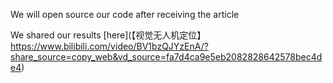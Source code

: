 We will open source our code after receiving the article

We shared our results [here](【视觉无人机定位】 https://www.bilibili.com/video/BV1bzQJYzEnA/?share_source=copy_web&vd_source=fa7d4ca9e5eb2082828642578bec4de4)